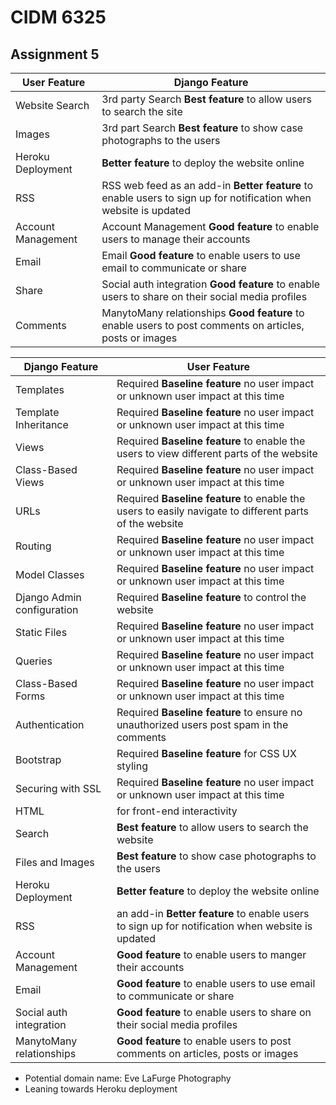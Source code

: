 # CIDM 6325 
## Assignment 5

| User Feature | Django Feature |
| ----------- | ----------- |
| Website Search | 3rd party Search **Best feature** to allow users to search the site |
| Images | 3rd part Search **Best feature** to show case photographs to the users |
| Heroku Deployment | **Better feature** to deploy the website online |
| RSS | RSS web feed as an add-in **Better feature** to enable users to sign up for notification when website is updated |
| Account Management | Account Management **Good feature** to enable users to manage their accounts |
| Email | Email **Good feature** to enable users to use email to communicate or share |
| Share | Social auth integration **Good feature** to enable users to share on their social media profiles |
| Comments | ManytoMany relationships **Good feature** to enable users to post comments on articles, posts or images |


| Django Feature | User Feature |
| ----------- | ----------- |
| Templates | Required **Baseline feature** no user impact or unknown user impact at this time |
| Template Inheritance | Required **Baseline feature** no user impact or unknown user impact at this time |
| Views | Required **Baseline feature** to enable the users to view different parts of the website |
| Class-Based Views | Required **Baseline feature** no user impact or unknown user impact at this time |
| URLs | Required **Baseline feature** to enable the users to easily navigate to different parts of the website |
| Routing | Required **Baseline feature** no user impact or unknown user impact at this time |
| Model Classes | Required **Baseline feature** no user impact or unknown user impact at this time |
| Django Admin configuration | Required **Baseline feature** to control the website |
| Static Files | Required **Baseline feature** no user impact or unknown user impact at this time |
| Queries | Required **Baseline feature** no user impact or unknown user impact at this time |
| Class-Based Forms | Required **Baseline feature** no user impact or unknown user impact at this time |
| Authentication | Required **Baseline feature** to ensure no unauthorized users post spam in the comments |
| Bootstrap | Required **Baseline feature** for CSS UX styling |
| Securing with SSL | Required **Baseline feature** no user impact or unknown user impact at this time |
| HTML | for front-end interactivity |
| Search | **Best feature** to allow users to search the website |
| Files and Images | **Best feature** to show case photographs to the users |
| Heroku Deployment | **Better feature** to deploy the website online |
| RSS | an add-in **Better feature** to enable users to sign up for notification when website is updated |
| Account Management | **Good feature** to enable users to manger their accounts |
| Email | **Good feature** to enable users to use email to communicate or share |
| Social auth integration | **Good feature** to enable users to share on their social media profiles |
| ManytoMany relationships | **Good feature** to enable users to post comments on articles, posts or images |

- Potential domain name: Eve LaFurge Photography 
- Leaning towards Heroku deployment 